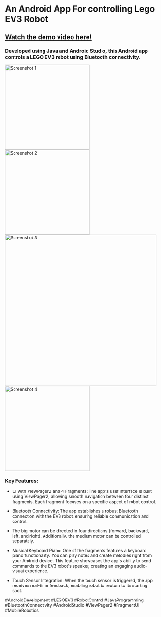 # An Android App For controlling Lego EV3 Robot
## [Watch the demo video here!](https://youtu.be/u-k7rly9ttU?si=yZgyqXcudQUa3oO9)
### Developed using Java and Android Studio, this Android app  controls a LEGO EV3 robot using Bluetooth connectivity. 

<img src="https://github.com/rhulucas/ev301/assets/73403516/c923e49f-ace0-49bf-84a1-250b3962f46f" width="280px" alt="Screenshot 1">
<img src="https://github.com/rhulucas/ev301/assets/73403516/1a6cedaf-9c14-4340-852d-275952e5d2eb" width="280px" alt="Screenshot 2">
<img src="https://github.com/rhulucas/ev301/assets/73403516/8a10f75a-1630-40de-975f-53331429da0e" width="500px" alt="Screenshot 3">
<img src="https://github.com/rhulucas/ev301/assets/73403516/6168f933-e5ce-416c-b8a3-617faa914e78" width="280px" alt="Screenshot 4">

### Key Features:

- UI with ViewPager2 and 4 Fragments: The app's user interface is built using ViewPager2, allowing smooth navigation between four distinct fragments. Each fragment focuses on a specific aspect of robot control. 

- Bluetooth Connectivity: The app establishes a robust Bluetooth connection with the EV3 robot, ensuring reliable communication and control.

- The big motor can be directed in four directions (forward, backward, left, and right). Additionally, the medium motor can be controlled separately.

- Musical Keyboard Piano: One of the fragments features a keyboard piano functionality. You can play notes and create melodies right from your Android device. This feature showcases the app's ability to send commands to the EV3 robot's speaker, creating an engaging audio-visual experience.

- Touch Sensor Integration: When the touch sensor is triggered, the app receives real-time feedback, enabling robot to reuturn to its starting spot. 

#AndroidDevelopment #LEGOEV3 #RobotControl #JavaProgramming #BluetoothConnectivity #AndroidStudio #ViewPager2 #FragmentUI #MobileRobotics
